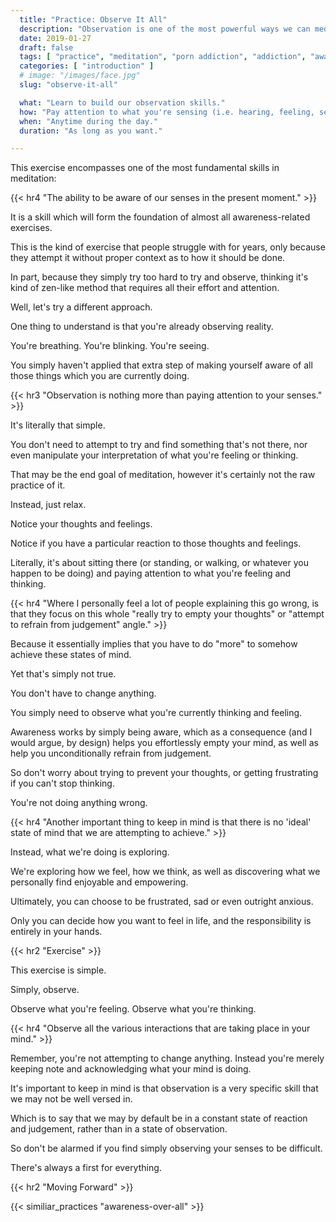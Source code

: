 ```yaml
---
  title: "Practice: Observe It All"
  description: "Observation is one of the most powerful ways we can meditate and learn to regain control over our porn addiction."
  date: 2019-01-27
  draft: false
  tags: [ "practice", "meditation", "porn addiction", "addiction", "awareness", "awareness exercises", "perspective", "nofap", "neverfap", "neverfap deluxe" ]
  categories: [ "introduction" ]
  # image: "/images/face.jpg"
  slug: "observe-it-all"

  what: "Learn to build our observation skills."
  how: "Pay attention to what you're sensing (i.e. hearing, feeling, seeing etc.)"
  when: "Anytime during the day."
  duration: "As long as you want."

---
```


<!-- VERY HAPPY WITH THIS -->


<!-- {{< hr2 "Context" >}} -->


This exercise encompasses one of the most fundamental skills in meditation:


{{< hr4  "The ability to be aware of our senses in the present moment." >}}


It is a skill which will form the foundation of almost all awareness-related exercises.

This is the kind of exercise that people struggle with for years, only because they attempt it without proper context as to how it should be done. 

In part, because they simply try too hard to try and observe, thinking it's kind of zen-like method that requires all their effort and attention.

Well, let's try a different approach.

One thing to understand is that you're already observing reality. 

You're breathing. You're blinking. You're seeing. 

You simply haven't applied that extra step of making yourself aware of all those things which you are currently doing. 


{{< hr3 "Observation is nothing more than paying attention to your senses." >}}


It's literally that simple. 

You don't need to attempt to try and find something that's not there, nor even manipulate your interpretation of what you're feeling or thinking.

That may be the end goal of meditation, however it's certainly not the raw practice of it. 

Instead, just relax. 

Notice your thoughts and feelings. 

Notice if you have a particular reaction to those thoughts and feelings.

Literally, it's about sitting there (or standing, or walking, or whatever you happen to be doing) and paying attention to what you're feeling and thinking. 


{{< hr4 "Where I personally feel a lot of people explaining this go wrong, is that they focus on this whole \"really try to empty your thoughts" or "attempt to refrain from judgement\" angle." >}}


Because it essentially implies that you have to do "more" to somehow achieve these states of mind.

Yet that's simply not true.

You don't have to change anything. 

You simply need to observe what you're currently thinking and feeling. 

Awareness works by simply being aware, which as a consequence (and I would argue, by design) helps you effortlessly empty your mind, as well as help you unconditionally refrain from judgement.

So don't worry about trying to prevent your thoughts, or getting frustrating if you can't stop thinking.

You're not doing anything wrong. 


{{< hr4 "Another important thing to keep in mind is that there is no 'ideal' state of mind that we are attempting to achieve." >}}


Instead, what we're doing is exploring. 

We're exploring how we feel, how we think, as well as discovering what we personally find enjoyable and empowering. 

Ultimately, you can choose to be frustrated, sad or even outright anxious.

Only you can decide how you want to feel in life, and the responsibility is entirely in your hands.


{{< hr2 "Exercise" >}}


This exercise is simple.

Simply, observe. 

Observe what you're feeling. Observe what you're thinking. 


{{< hr4 "Observe all the various interactions that are taking place in your mind." >}}


Remember, you're not attempting to change anything. Instead you're merely keeping note and acknowledging what your mind is doing. 

It's important to keep in mind is that observation is a very specific skill that we may not be well versed in.

Which is to say that we may by default be in a constant state of reaction and judgement, rather than in a state of observation.

So don't be alarmed if you find simply observing your senses to be difficult.

There's always a first for everything.


{{< hr2 "Moving Forward" >}}


{{< similiar_practices "awareness-over-all" >}}


<!-- 
{{< hr2 "Additional Resources" >}}  -->

<!-- maybe link to other  -->

